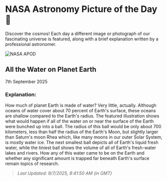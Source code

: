 
  # NASA Astronomy Picture of the Day 🌌

  Discover the cosmos! Each day a different image or photograph of our fascinating universe is featured, along with a brief explanation written by a professional astronomer.

![NASA APOD](https://apod.nasa.gov/apod/image/2509/WaterlessEarth2_woodshole_2520.jpg)

## All the Water on Planet Earth

7th September 2025

### Explanation: 

How much of planet Earth is made of water? Very little, actually. Although oceans of water cover about 70 percent of Earth's surface, these oceans are shallow compared to the Earth's radius. The featured illustration shows what would happen if all of the water on or near the surface of the Earth were bunched up into a ball. The radius of this ball would be only about 700 kilometers, less than half the radius of the Earth's Moon, but slightly larger than Saturn's moon Rhea which, like many moons in our outer Solar System, is mostly water ice. The next smallest ball depicts all of Earth's liquid fresh water, while the tiniest ball shows the volume of all of Earth's fresh-water lakes and rivers. How any of this water came to be on the Earth and whether any significant amount is trapped far beneath Earth's surface remain topics of research.

> _Last Updated: 9/7/2025, 8:41:50 AM (in GMT)_
